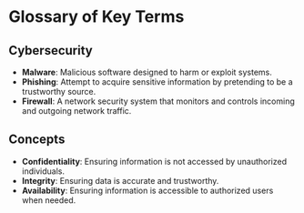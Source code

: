 # Glossary of Key Terms

## Cybersecurity

- **Malware**: Malicious software designed to harm or exploit systems.
- **Phishing**: Attempt to acquire sensitive information by pretending to be a trustworthy source.
- **Firewall**: A network security system that monitors and controls incoming and outgoing network traffic.

## Concepts

- **Confidentiality**: Ensuring information is not accessed by unauthorized individuals.
- **Integrity**: Ensuring data is accurate and trustworthy.
- **Availability**: Ensuring information is accessible to authorized users when needed.
